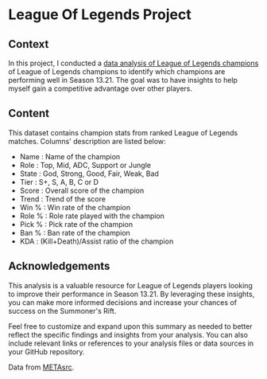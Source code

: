 # League Of Legends Project

## Context
In this project, I conducted a [data analysis of League of Legends champions](https://github.com/HoangPham2704/League_Of_Legends_DA_Project/blob/main/League_Of_Legends.ipynb) of League of Legends champions to identify which champions are performing well in Season 13.21. The goal was to have insights to help myself gain a competitive advantage over other players.

## Content
This dataset contains champion stats from ranked League of Legends matches.
Columns' description are listed below:
* Name : Name of the champion
* Role : Top, Mid, ADC, Support or Jungle
* State : God, Strong, Good, Fair, Weak, Bad
* Tier : S+, S, A, B, C or D
* Score : Overall score of the champion
* Trend : Trend of the score
* Win % : Win rate of the champion
* Role % : Role rate played with the champion
* Pick % : Pick rate of the champion
* Ban % : Ban rate of the champion
* KDA : (Kill+Death)/Assist ratio of the champion

## Acknowledgements

This analysis is a valuable resource for League of Legends players looking to improve their performance in Season 13.21. By leveraging these insights, you can make more informed decisions and increase your chances of success on the Summoner's Rift.

Feel free to customize and expand upon this summary as needed to better reflect the specific findings and insights from your analysis. You can also include relevant links or references to your analysis files or data sources in your GitHub repository.

Data from [METAsrc](https://www.metasrc.com/lol/stats).
